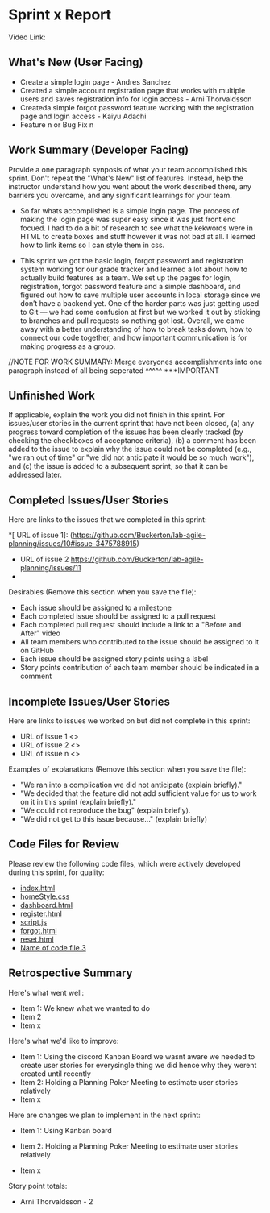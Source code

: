 # Sprint x Report 
Video Link: 
## What's New (User Facing)
 * Create a simple login page - Andres Sanchez 
 * Created a simple account registration page that works with multiple users and saves registration info for login access - Arni Thorvaldsson
 * Createda simple forgot password feature working with the registration page and login access - Kaiyu Adachi
 * Feature n or Bug Fix n

## Work Summary (Developer Facing)
Provide a one paragraph synposis of what your team accomplished this sprint. Don't repeat the "What's New" list of features. Instead, help the instructor understand how you went about the work described there, any barriers you overcame, and any significant learnings for your team.

* So far whats accomplished is a simple login page. The process of making the login page was super easy since it was just front end focued. I had to do a bit of research to see what the kekwords were in HTML to create boxes and stuff however it was not bad at all. I learned how to link items so I can style them in css.

* This sprint we got the basic login, forgot password and registration system working for our grade tracker and learned a lot about how to actually build features as a team. We set up the pages for login, registration, forgot password feature and a simple dashboard, and figured out how to save multiple user accounts in local storage since we don’t have a backend yet. One of the harder parts was just getting used to Git — we had some confusion at first but we worked it out by sticking to branches and pull requests so nothing got lost. Overall, we came away with a better understanding of how to break tasks down, how to connect our code together, and how important communication is for making progress as a group.

//NOTE FOR WORK SUMMARY: Merge everyones accomplishments into one paragraph instead of all being seperated ^^^^^ ***IMPORTANT

## Unfinished Work
If applicable, explain the work you did not finish in this sprint. For issues/user stories in the current sprint that have not been closed, (a) any progress toward completion of the issues has been clearly tracked (by checking the checkboxes of  acceptance criteria), (b) a comment has been added to the issue to explain why the issue could not be completed (e.g., "we ran out of time" or "we did not anticipate it would be so much work"), and (c) the issue is added to a subsequent sprint, so that it can be addressed later.

## Completed Issues/User Stories
Here are links to the issues that we completed in this sprint:

 *[ URL of issue 1]: (https://github.com/Buckerton/lab-agile-planning/issues/10#issue-3475788915)
 * URL of issue 2 https://github.com/Buckerton/lab-agile-planning/issues/11
 * [URL of issue 3]: (https://github.com/Buckerton/lab-agile-planning/issues/13)

 Desirables (Remove this section when you save the file):
  * Each issue should be assigned to a milestone
  * Each completed issue should be assigned to a pull request
  * Each completed pull request should include a link to a "Before and After" video
  * All team members who contributed to the issue should be assigned to it on GitHub
  * Each issue should be assigned story points using a label
  * Story points contribution of each team member should be indicated in a comment
 
 ## Incomplete Issues/User Stories
 Here are links to issues we worked on but did not complete in this sprint:
 
 * URL of issue 1 <<One sentence explanation of why issue was not completed>>
 * URL of issue 2 <<One sentence explanation of why issue was not completed>>
 * URL of issue n <<One sentence explanation of why issue was not completed>>
 
 Examples of explanations (Remove this section when you save the file):
  * "We ran into a complication we did not anticipate (explain briefly)." 
  * "We decided that the feature did not add sufficient value for us to work on it in this sprint (explain briefly)."
  * "We could not reproduce the bug" (explain briefly).
  * "We did not get to this issue because..." (explain briefly)

## Code Files for Review
Please review the following code files, which were actively developed during this sprint, for quality:
 * [index.html](https://github.com/Buckerton/lab-agile-planning/blob/main/index.html)
 * [homeStyle.css](https://github.com/Buckerton/lab-agile-planning/blob/main/homeStyle.css)
 * [dashboard.html](https://github.com/Buckerton/lab-agile-planning/blob/main/dashboard.html)
 * [register.html](https://github.com/Buckerton/lab-agile-planning/blob/main/register.html)
 * [script.js](https://github.com/Buckerton/lab-agile-planning/blob/main/script.js)
 * [forgot.html](https://github.com/Buckerton/lab-agile-planning/blob/main/forgot.html)
 * [reset.html](https://github.com/Buckerton/lab-agile-planning/blob/main/reset.html)
 * [Name of code file 3](https://github.com/your_repo/file_extension)
 
## Retrospective Summary
Here's what went well:
  * Item 1: We knew what we wanted to do
  * Item 2
  * Item x
 
Here's what we'd like to improve:
   * Item 1: Using the discord Kanban Board we wasnt aware we needed to create user stories for everysingle thing we did hence why they werent created until recently
   * Item 2: Holding a Planning Poker Meeting to estimate user stories relatively
   * Item x
  
Here are changes we plan to implement in the next sprint:
   * Item 1: Using Kanban board
   * Item 2: Holding a Planning Poker Meeting to estimate user stories relatively

   * Item x

Story point totals:
   * Arni Thorvaldsson - 2

